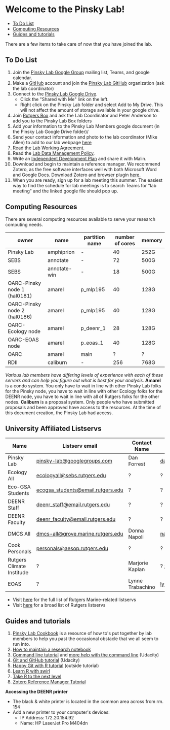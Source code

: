Welcome to the Pinsky Lab!
================

-   [To Do List](#to-do-list)
-   [Computing Resources](#computing-resources)
-   [Guides and tutorials](#guides-and-tutorials)

There are a few items to take care of now that you have joined the lab.

To Do List
----------

1.  Join the [Pinsky Lab Google Group](https://groups.google.com/forum/#!forum/pinsky-lab) mailing list, Teams, and google calendar.
2.  Make a [GitHub](https://github.com/) account and join the [Pinsky Lab GitHub](https://github.com/pinskylab) organization (ask the lab coordinator)
4.  Connect to the [Pinsky Lab Google Drive](https://drive.google.com/drive/u/0/my-drive).
    -   Click the "Shared with Me" link on the left.
    -   Right click on the Pinsky Lab folder and select Add to My Drive. This will not affect the amount of storage available in your google drive.
5.  Join [Rutgers Box](https://it.rutgers.edu/box/) and ask the Lab Coordinator and Peter Anderson to add you to the Pinsky Lab Box folders
6.  Add your information to the Pinsky Lab Members google document (in the Pinsky Lab Google Drive folder)/
7.  Send your contact information and photo to the lab coordinator (Mike Allen) to add to our lab webpage [here](https://pinsky.marine.rutgers.edu/people/)
8.  Read the [Lab Working Agreement](https://github.com/pinskylab/how_we_work/blob/master/working_agreement.md).
9.  Read the [Lab Data Management Policy](https://github.com/pinskylab/policies/blob/master/data-management.md).
10.  Write an [Independent Development Plan](https://myidp.sciencecareers.org) and share it with Malin.
11.  Download and begin to maintain a reference manager. We recommend Zotero, as the free software interfaces well with both Microsoft Word and Google Docs. Download Zotero and browser plugin [here](https://www.zotero.org/download/).  
12.  When you are ready, sign up for a lab meeting this summer.  The easiest way to find the schedule for lab meetings is to search Teams for "lab meeting" and the linked google file should pop up.

Computing Resources
-------------------

There are several computing resources available to serve your research computing needs.

| owner                        | name        | partition name | number of cores | memory |
|------------------------------|-------------|----------------|-----------------|--------|
| Pinsky Lab                   | amphiprion  | -              | 40              | 252G   |
| SEBS                         | annotate    | -              | 72              | 500G   |
| SEBS                         | annotate-win| -              | 18              | 500G   |
| OARC-Pinsky node 1 (hal0181) | amarel      | p_mlp195       | 40              | 128G   |
| OARC-Pinsky node 2 (hal0186) | amarel      | p_mlp195       | 40              | 128G   |
| OARC-Ecology node            | amarel      | p_deenr_1      | 28              | 128G   |
| OARC-EOAS node               | amarel      | p_eoas_1       | 40              | 128G   |
| OARC                         | amarel      | main           | ?               | ?      |
| RDII                         | caliburn    | -              | 256             | 768G   |

*Various lab members have differing levels of experience with each of these servers and can help you figure out what is best for your analysis.*
**Amarel** is a condo system. You only have to wait in line with other Pinsky Lab folks for the Pinsky node, you have to wait in line with other Ecology folks for the DEENR node, you have to wait in line with all of Rutgers folks for the other nodes.
**Caliburn** is a proposal system. Only people who have submitted proposals and been approved have access to the resources. At the time of this document creation, the Pinsky Lab had access.

University Affiliated Listservs
-------------------------------

| Name                     | Listserv email                    | Contact Name| Contact email              |       
|--------------------------|-----------------------------------|-------------|----------------------------|
| Pinsky Lab               | pinsky-lab@googlegroups.com       | Dan Forrest | daniel.forrest@rutgers.edu |
| Ecology All              | ecologyall@sebs.rutgers.edu       | ? | ? |
| Eco-GSA Students         | ecogsa_students@email.rutgers.edu | ? | ? |
| DEENR Staff              | deenr_staff@email.rutgers.edu     | ? | ? |
| DEENR Faculty            | deenr_faculty@email.rutgers.edu   | ? | ? |
| DMCS All                 | dmcs-all@grove.marine.rutgers.edu | Donna Napoli | napoli@marine.rutgers.edu |
| Cook Personals           | personals@aesop.rutgers.edu       | ? | ? |
| Rutgers Climate Institude|    ?      | Marjorie Kaplan | ? [SIGN UP HERE](https://climatechange.rutgers.edu/keep-in-touch/mailing-list-social-media)|
| EOAS          | ?     | Lynne Trabachino | lynne.trabachino@rutgers.edu |

- Visit [here](https://mailman.marine.rutgers.edu/mailman/listinfo) for the full list of Rutgers Marine-related listservs 
- Visit [here](https://email.rutgers.edu/mailman/listinfo/) for a broad list of Rutgers listservs


Guides and tutorials
--------------------

1.  [Pinsky Lab Cookbook](https://github.com/pinskylab/pinskylab_methods/blob/master/cookbook.md) is a resource of how to's put together by lab members to help you past the occasional obstacle that we all seem to run into.
1.  [How to maintain a research notebook](https://github.com/pinskylab/pinskylab_methods/blob/master/labmgt/how_to_lab_notebook.md)
1.  [Command line tutorial](https://www.udacity.com/wiki/ud775/command-line-instructions) and [more help with the command line](https://classroom.udacity.com/courses/ud595/lessons/4597278561/concepts/46968695970923) (Udacity)
1.  [Git and GitHub tutorial](https://classroom.udacity.com/courses/ud775) (Udacity)
1.  [Happy Git with R tutorial](https://happygitwithr.com) (outside tutorial)  
1. [Learn R with swirl](https://www.google.com/url?sa=t&rct=j&q=&esrc=s&source=web&cd=1&cad=rja&uact=8&ved=2ahUKEwiy_cfso8HhAhXETN8KHWo_CncQFjAAegQIAhAB&url=http%3A%2F%2Fswirlstats.com%2F&usg=AOvVaw3d7sWweo5vI4J_7LZ2Dl0I)
1. [Take R to the next level](https://r4ds.had.co.nz)
1. [Zotero Reference Manager Tutorial](https://www.youtube.com/watch?v=q6-YOPS1xY4)
<!--1.  [Collaborative Writing Guide]()-->
<!--1.  [Time Management Guide]()-->

**Accessing the DEENR printer**
- The black & white printer is located in the common area across from rm. 154
- Add a new printer to your computer's devices:
   -  IP Address: 172.20.154.92
   -  Name: HP LaserJet Pro M404dn
